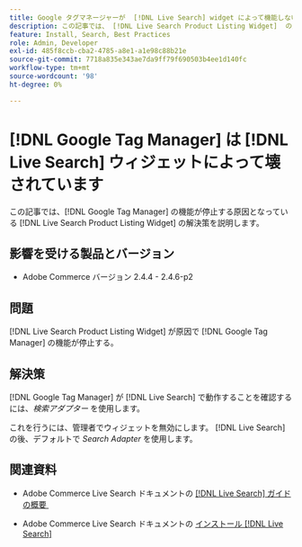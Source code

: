 ```yaml
---
title: Google タグマネージャーが  [!DNL Live Search] widget によって機能しない
description: この記事では、 [!DNL Live Search Product Listing Widget]  の原因  [!DNL Google Tag Manager]  機能が停止した場合の解決策について説明します。
feature: Install, Search, Best Practices
role: Admin, Developer
exl-id: 485f8ccb-cba2-4785-a8e1-a1e98c88b21e
source-git-commit: 7718a835e343ae7da9ff79f690503b4ee1d140fc
workflow-type: tm+mt
source-wordcount: '98'
ht-degree: 0%

---
```


# [!DNL Google Tag Manager] は [!DNL Live Search] ウィジェットによって壊されています

この記事では、[!DNL Google Tag Manager] の機能が停止する原因となっている [!DNL Live Search Product Listing Widget] の解決策を説明します。

## 影響を受ける製品とバージョン

* Adobe Commerce バージョン 2.4.4 - 2.4.6-p2

## 問題

[!DNL Live Search Product Listing Widget] が原因で [!DNL Google Tag Manager] の機能が停止する。

## 解決策

[!DNL Google Tag Manager] が [!DNL Live Search] で動作することを確認するには、*検索アダプター* を使用します。

これを行うには、管理者でウィジェットを無効にします。 [!DNL Live Search] の後、デフォルトで *Search Adapter* を使用します。

## 関連資料

* Adobe Commerce Live Search ドキュメントの [[!DNL Live Search]  ガイドの概要 &#x200B;](https://experienceleague.adobe.com/docs/commerce-merchant-services/live-search/guide-overview.html?lang=ja)

* Adobe Commerce Live Search ドキュメントの [&#x200B; インストール  [!DNL Live Search]](https://experienceleague.adobe.com/docs/commerce-merchant-services/live-search/onboard/install.html?lang=ja)
